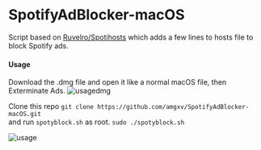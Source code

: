 # SpotifyAdBlocker-macOS

Script based on [Ruvelro/Spotihosts](https://github.com/ruvelro/Spotihosts) which adds a few lines to hosts file to block Spotify ads.

#### Usage 

Download the .dmg file and open it like a normal macOS file, then Exterminate Ads.
![usagedmg](https://i.imgur.com/QOdoDUt.png)


Clone this repo
`git clone https://github.com/amgxv/SpotifyAdBlocker-macOS.git`  
and run `spotyblock.sh` as root.
`sudo ./spotyblock.sh`

![usage](https://media.giphy.com/media/xThtaicJT8Q2dDW6Pe/giphy.gif)
